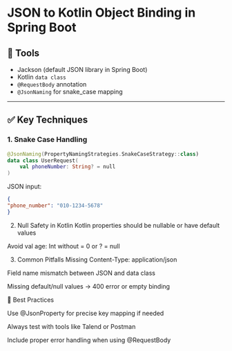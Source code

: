 # JSON to Kotlin Object Binding in Spring Boot

## 🧩 Tools

- Jackson (default JSON library in Spring Boot)
- Kotlin `data class`
- `@RequestBody` annotation
- `@JsonNaming` for snake_case mapping

---

## ✅ Key Techniques

### 1. Snake Case Handling

```kotlin
@JsonNaming(PropertyNamingStrategies.SnakeCaseStrategy::class)
data class UserRequest(
    val phoneNumber: String? = null
)
```

JSON input:
```json
{
"phone_number": "010-1234-5678"
}
```


2. Null Safety in Kotlin
   Kotlin properties should be nullable or have default values

Avoid val age: Int without = 0 or ? = null

3. Common Pitfalls
   Missing Content-Type: application/json

Field name mismatch between JSON and data class

Missing default/null values → 400 error or empty binding

🧠 Best Practices

Use @JsonProperty for precise key mapping if needed

Always test with tools like Talend or Postman

Include proper error handling when using @RequestBody
